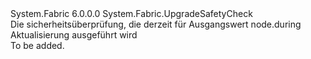 <Type Name="SeedNodeUpgradeSafetyCheck" FullName="System.Fabric.SeedNodeUpgradeSafetyCheck">
  <TypeSignature Language="C#" Value="public sealed class SeedNodeUpgradeSafetyCheck : System.Fabric.UpgradeSafetyCheck" />
  <TypeSignature Language="ILAsm" Value=".class public auto ansi sealed beforefieldinit SeedNodeUpgradeSafetyCheck extends System.Fabric.UpgradeSafetyCheck" />
  <TypeSignature Language="DocId" Value="T:System.Fabric.SeedNodeUpgradeSafetyCheck" />
  <TypeSignature Language="VB.NET" Value="Public NotInheritable Class SeedNodeUpgradeSafetyCheck&#xA;Inherits UpgradeSafetyCheck" />
  <TypeSignature Language="F#" Value="type SeedNodeUpgradeSafetyCheck = class&#xA;    inherit UpgradeSafetyCheck" />
  <AssemblyInfo>
    <AssemblyName>System.Fabric</AssemblyName>
    <AssemblyVersion>6.0.0.0</AssemblyVersion>
  </AssemblyInfo>
  <Base>
    <BaseTypeName>System.Fabric.UpgradeSafetyCheck</BaseTypeName>
  </Base>
  <Interfaces />
  <Docs>
    <summary>
      <para>Die sicherheitsüberprüfung, die derzeit für Ausgangswert node.during Aktualisierung ausgeführt wird </para>
    </summary>
    <remarks>To be added.</remarks>
  </Docs>
  <Members />
</Type>